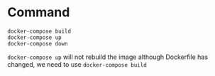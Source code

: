 # Command

```
docker-compose build
docker-compose up
docker-compose down
```

`docker-compose up` will not rebuild the image although Dockerfile has changed, we need to use `docker-compose build`
